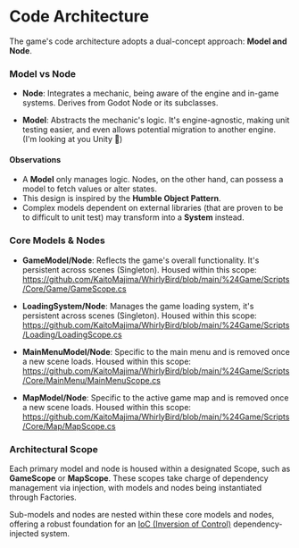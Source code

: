 # Code Architecture

The game's code architecture adopts a dual-concept approach: **Model and Node**.

### Model vs Node

- **Node**: Integrates a mechanic, being aware of the engine and in-game systems. Derives from Godot Node or its subclasses.
  
- **Model**: Abstracts the mechanic's logic. It's engine-agnostic, making unit testing easier, and even allows potential migration to another engine. (I'm looking at you Unity 🤨) 

#### Observations
  - A **Model** only manages logic. Nodes, on the other hand, can possess a model to fetch values or alter states.
  - This design is inspired by the **Humble Object Pattern**.
  - Complex models dependent on external libraries (that are proven to be to difficult to unit test) may transform into a **System** instead.

### Core Models & Nodes

- **GameModel/Node**: Reflects the game's overall functionality. It's persistent across scenes (Singleton).
  Housed within this scope: https://github.com/KaitoMajima/WhirlyBird/blob/main/%24Game/Scripts/Core/Game/GameScope.cs
  
- **LoadingSystem/Node**: Manages the game loading system, it's persistent across scenes (Singleton).
  Housed within this scope: https://github.com/KaitoMajima/WhirlyBird/blob/main/%24Game/Scripts/Loading/LoadingScope.cs

- **MainMenuModel/Node**: Specific to the main menu and is removed once a new scene loads.
  Housed within this scope: https://github.com/KaitoMajima/WhirlyBird/blob/main/%24Game/Scripts/Core/MainMenu/MainMenuScope.cs

- **MapModel/Node**: Specific to the active game map and is removed once a new scene loads.
  Housed within this scope: https://github.com/KaitoMajima/WhirlyBird/blob/main/%24Game/Scripts/Core/Map/MapScope.cs

### Architectural Scope

Each primary model and node is housed within a designated Scope, such as **GameScope** or **MapScope**. These scopes take charge of dependency management via injection, with models and nodes being instantiated through Factories. 

Sub-models and nodes are nested within these core models and nodes, offering a robust foundation for an [IoC (Inversion of Control)](https://en.wikipedia.org/wiki/Inversion_of_control) dependency-injected system.
